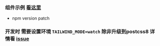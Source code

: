 ### 组件示例 [看这里](https://23233.github.io/rtwc_cmp)

- npm version patch

### 开发时 需要设置环境 `TAILWIND_MODE=watch` 除非升级到postcss8 详情看 [issue](https://github.com/tailwindlabs/tailwindcss/issues/5132#issuecomment-894549642)
